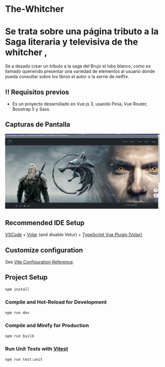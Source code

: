 # The-Whitcher



<h1>Se trata sobre una página tributo a la Saga literaria y televisiva de the whitcher ,</h1>
<p>Se a desado crear un tributo a la saga del Brujo el lobo blanco, como es llamado queriendo presentar una variedad de elementos al usuario donde pueda consultar sobre los libros el autor o la serrie de netflix.</p>




## :bangbang: Requisitos previos

- Es un proyecto desarrollado en Vue.js 3, usando Pinia, Vue Router, Boostrap 5 y Sass.
## Capturas de Pantalla
<img src="/src/assets/img/capturas/Captura de pantalla Home.png">

## Recommended IDE Setup

[VSCode](https://code.visualstudio.com/) + [Volar](https://marketplace.visualstudio.com/items?itemName=Vue.volar) (and disable Vetur) + [TypeScript Vue Plugin (Volar)](https://marketplace.visualstudio.com/items?itemName=Vue.vscode-typescript-vue-plugin).

## Customize configuration

See [Vite Configuration Reference](https://vitejs.dev/config/).

## Project Setup

```sh
npm install
```

### Compile and Hot-Reload for Development

```sh
npm run dev
```

### Compile and Minify for Production

```sh
npm run build
```

### Run Unit Tests with [Vitest](https://vitest.dev/)

```sh
npm run test:unit

